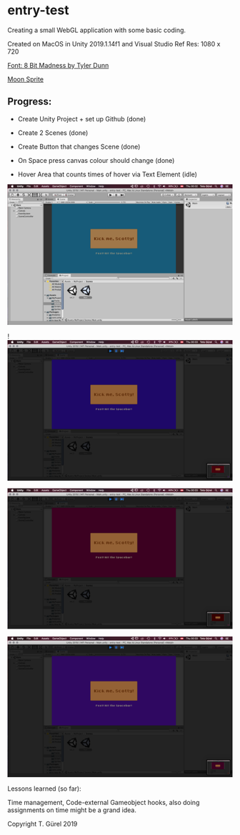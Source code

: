 # entry-test
Creating a small WebGL application with some basic coding.

Created on MacOS in Unity 2019.1.14f1 and Visual Studio
Ref Res: 1080 x 720

[Font: 8 Bit Madness by Tyler Dunn](https://www.dafont.com/8-bit-madness.font) 

[Moon Sprite](https://www.google.at/url?sa=i&rct=j&q=&esrc=s&source=images&cd=&ved=2ahUKEwjWs6zQ0_7kAhWIDewKHa_lB5wQjRx6BAgBEAQ&url=https%3A%2F%2Femojiisland.com%2Fproducts%2Fmoon-emoji-png-icon&psig=AOvVaw10wWmCOV5OY_h-B1N7-XDu&ust=1570142729494100)

## Progress:

* Create Unity Project + set up Github (done)

* Create 2 Scenes (done)

* Create Button that changes Scene (done)

* On Space press canvas colour should change (done)

* Hover Area that counts times of hover via Text Element (idle)


![Screenshot1](https://github.com/tguerel/entry-test/blob/master/img/Screenshot%202019-10-03%20at%2000.32.35.png)

!![Screenshot2](https://github.com/tguerel/entry-test/blob/master/img/Screenshot%202019-10-03%20at%2000.33.45.png)

![Screenshot3](https://github.com/tguerel/entry-test/blob/master/img/Screenshot%202019-10-03%20at%2000.33.41.png)

![Screenshot4](https://github.com/tguerel/entry-test/blob/master/img/Screenshot%202019-10-03%20at%2000.33.42.png)



Lessons learned (so far): 

Time management, Code-external Gameobject hooks, also doing assignments on time might be a grand idea.





Copyright T. Gürel 2019


